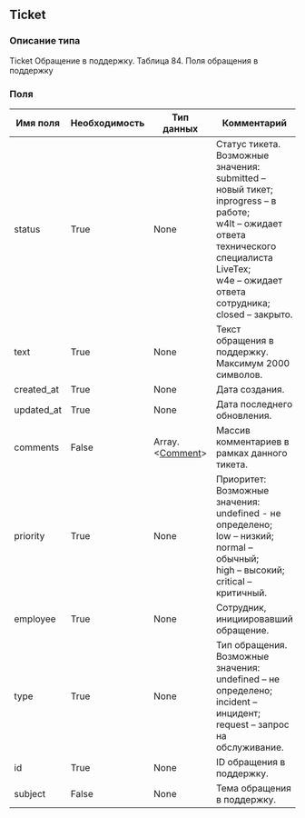 
## Ticket

### Описание типа
Ticket
Обращение в поддержку.
Таблица 84. Поля обращения в поддержку


### Поля

| Имя поля | Необходимость | Тип данных | Комментарий |
|---|---|---|---|
|status|True|None|Статус тикета.<br/>Возможные значения:<br/>submitted – новый тикет;<br/>inprogress – в работе;<br/>w4lt – ожидает ответа технического специалиста LiveTex;<br/>w4e – ожидает ответа сотрудника;<br/>closed – закрыто.<br/>|
|text|True|None|Текст обращения в поддержку.<br/>Максимум 2000 символов.<br/>|
|created_at|True|None|Дата создания.<br/>|
|updated_at|True|None|Дата последнего обновления.<br/>|
|comments|False|Array.<[Comment](/docs/types/Comment.md)>|Массив комментариев в рамках данного тикета.<br/>|
|priority|True|None|Приоритет:<br/>Возможные значения:<br/>undefined - не определено;<br/>low – низкий;<br/>normal – обычный;<br/>high – высокий;<br/>critical – критичный.<br/>|
|employee|True|None|Сотрудник, инициировавший обращение.<br/>|
|type|True|None|Тип обращения.<br/>Возможные значения:<br/>undefined – не определено;<br/>incident – инцидент;<br/>request – запрос на обслуживание.<br/>|
|id|True|None|ID обращения в поддержку.<br/>|
|subject|False|None|Тема обращения в поддержку.<br/>|
